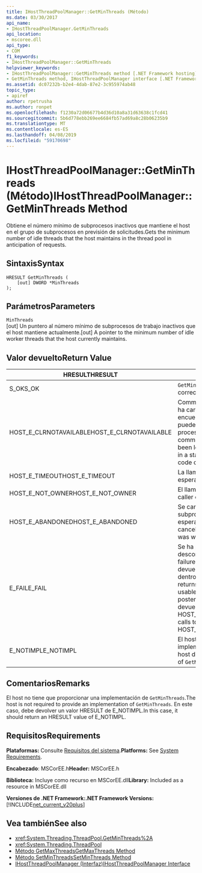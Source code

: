 ```yaml
---
title: IHostThreadPoolManager::GetMinThreads (Método)
ms.date: 03/30/2017
api_name:
- IHostThreadPoolManager.GetMinThreads
api_location:
- mscoree.dll
api_type:
- COM
f1_keywords:
- IHostThreadPoolManager::GetMinThreads
helpviewer_keywords:
- IHostThreadPoolManager::GetMinThreads method [.NET Framework hosting]
- GetMinThreads method, IHostThreadPoolManager interface [.NET Framework hosting]
ms.assetid: dc07232b-b2e4-4dab-87e2-3c955974ab48
topic_type:
- apiref
author: rpetrusha
ms.author: ronpet
ms.openlocfilehash: f1230a72d06677b4d36d10a8a31d63638c1fcd41
ms.sourcegitcommit: 5b6d778ebb269ee6684fb57ad69a8c28b06235b9
ms.translationtype: MT
ms.contentlocale: es-ES
ms.lasthandoff: 04/08/2019
ms.locfileid: "59170698"
---
```

# <a name="ihostthreadpoolmanagergetminthreads-method"></a><span data-ttu-id="74104-102">IHostThreadPoolManager::GetMinThreads (Método)</span><span class="sxs-lookup"><span data-stu-id="74104-102">IHostThreadPoolManager::GetMinThreads Method</span></span>
<span data-ttu-id="74104-103">Obtiene el número mínimo de subprocesos inactivos que mantiene el host en el grupo de subprocesos en previsión de solicitudes.</span><span class="sxs-lookup"><span data-stu-id="74104-103">Gets the minimum number of idle threads that the host maintains in the thread pool in anticipation of requests.</span></span>  
  
## <a name="syntax"></a><span data-ttu-id="74104-104">Sintaxis</span><span class="sxs-lookup"><span data-stu-id="74104-104">Syntax</span></span>  
  
```  
HRESULT GetMinThreads (  
    [out] DWORD *MinThreads  
);  
```  
  
## <a name="parameters"></a><span data-ttu-id="74104-105">Parámetros</span><span class="sxs-lookup"><span data-stu-id="74104-105">Parameters</span></span>  
 `MinThreads`  
 <span data-ttu-id="74104-106">[out] Un puntero al número mínimo de subprocesos de trabajo inactivos que el host mantiene actualmente.</span><span class="sxs-lookup"><span data-stu-id="74104-106">[out] A pointer to the minimum number of idle worker threads that the host currently maintains.</span></span>  
  
## <a name="return-value"></a><span data-ttu-id="74104-107">Valor devuelto</span><span class="sxs-lookup"><span data-stu-id="74104-107">Return Value</span></span>  
  
|<span data-ttu-id="74104-108">HRESULT</span><span class="sxs-lookup"><span data-stu-id="74104-108">HRESULT</span></span>|<span data-ttu-id="74104-109">Descripción</span><span class="sxs-lookup"><span data-stu-id="74104-109">Description</span></span>|  
|-------------|-----------------|  
|<span data-ttu-id="74104-110">S_OK</span><span class="sxs-lookup"><span data-stu-id="74104-110">S_OK</span></span>|`GetMinThreads` <span data-ttu-id="74104-111">se devolvió correctamente.</span><span class="sxs-lookup"><span data-stu-id="74104-111">returned successfully.</span></span>|  
|<span data-ttu-id="74104-112">HOST_E_CLRNOTAVAILABLE</span><span class="sxs-lookup"><span data-stu-id="74104-112">HOST_E_CLRNOTAVAILABLE</span></span>|<span data-ttu-id="74104-113">Common language runtime (CLR) no se ha cargado en un proceso o el CLR se encuentra en un estado en el que no se puede ejecutar código administrado o procesar la llamada correctamente.</span><span class="sxs-lookup"><span data-stu-id="74104-113">The common language runtime (CLR) has not been loaded into a process, or the CLR is in a state in which it cannot run managed code or process the call successfully.</span></span>|  
|<span data-ttu-id="74104-114">HOST_E_TIMEOUT</span><span class="sxs-lookup"><span data-stu-id="74104-114">HOST_E_TIMEOUT</span></span>|<span data-ttu-id="74104-115">La llamada ha agotado el tiempo de espera.</span><span class="sxs-lookup"><span data-stu-id="74104-115">The call timed out.</span></span>|  
|<span data-ttu-id="74104-116">HOST_E_NOT_OWNER</span><span class="sxs-lookup"><span data-stu-id="74104-116">HOST_E_NOT_OWNER</span></span>|<span data-ttu-id="74104-117">El llamador no posee el bloqueo.</span><span class="sxs-lookup"><span data-stu-id="74104-117">The caller does not own the lock.</span></span>|  
|<span data-ttu-id="74104-118">HOST_E_ABANDONED</span><span class="sxs-lookup"><span data-stu-id="74104-118">HOST_E_ABANDONED</span></span>|<span data-ttu-id="74104-119">Se canceló un evento mientras un subproceso bloqueado o fibra estaba esperando en ella.</span><span class="sxs-lookup"><span data-stu-id="74104-119">An event was canceled while a blocked thread or fiber was waiting on it.</span></span>|  
|<span data-ttu-id="74104-120">E_FAIL</span><span class="sxs-lookup"><span data-stu-id="74104-120">E_FAIL</span></span>|<span data-ttu-id="74104-121">Se ha producido un error irrecuperable desconocido.</span><span class="sxs-lookup"><span data-stu-id="74104-121">An unknown catastrophic failure occurred.</span></span> <span data-ttu-id="74104-122">Cuando un método devuelve E_FAIL, CLR ya no es utilizable dentro del proceso.</span><span class="sxs-lookup"><span data-stu-id="74104-122">When a method returns E_FAIL, the CLR is no longer usable within the process.</span></span> <span data-ttu-id="74104-123">Las llamadas posteriores a métodos de hospedaje devuelven HOST_E_CLRNOTAVAILABLE.</span><span class="sxs-lookup"><span data-stu-id="74104-123">Subsequent calls to hosting methods return HOST_E_CLRNOTAVAILABLE.</span></span>|  
|<span data-ttu-id="74104-124">E_NOTIMPL</span><span class="sxs-lookup"><span data-stu-id="74104-124">E_NOTIMPL</span></span>|<span data-ttu-id="74104-125">El host no proporciona una implementación de `GetMinThreads`.</span><span class="sxs-lookup"><span data-stu-id="74104-125">The host does not provide an implementation of `GetMinThreads`.</span></span>|  
  
## <a name="remarks"></a><span data-ttu-id="74104-126">Comentarios</span><span class="sxs-lookup"><span data-stu-id="74104-126">Remarks</span></span>  
 <span data-ttu-id="74104-127">El host no tiene que proporcionar una implementación de `GetMinThreads`.</span><span class="sxs-lookup"><span data-stu-id="74104-127">The host is not required to provide an implementation of `GetMinThreads`.</span></span> <span data-ttu-id="74104-128">En este caso, debe devolver un valor HRESULT de E_NOTIMPL.</span><span class="sxs-lookup"><span data-stu-id="74104-128">In this case, it should return an HRESULT value of E_NOTIMPL.</span></span>  
  
## <a name="requirements"></a><span data-ttu-id="74104-129">Requisitos</span><span class="sxs-lookup"><span data-stu-id="74104-129">Requirements</span></span>  
 <span data-ttu-id="74104-130">**Plataformas:** Consulte [Requisitos del sistema](../../../../docs/framework/get-started/system-requirements.md).</span><span class="sxs-lookup"><span data-stu-id="74104-130">**Platforms:** See [System Requirements](../../../../docs/framework/get-started/system-requirements.md).</span></span>  
  
 <span data-ttu-id="74104-131">**Encabezado**: MSCorEE.h</span><span class="sxs-lookup"><span data-stu-id="74104-131">**Header:** MSCorEE.h</span></span>  
  
 <span data-ttu-id="74104-132">**Biblioteca:** Incluye como recurso en MSCorEE.dll</span><span class="sxs-lookup"><span data-stu-id="74104-132">**Library:** Included as a resource in MSCorEE.dll</span></span>  
  
 **<span data-ttu-id="74104-133">Versiones de .NET Framework:</span><span class="sxs-lookup"><span data-stu-id="74104-133">.NET Framework Versions:</span></span>** [!INCLUDE[net_current_v20plus](../../../../includes/net-current-v20plus-md.md)]  
  
## <a name="see-also"></a><span data-ttu-id="74104-134">Vea también</span><span class="sxs-lookup"><span data-stu-id="74104-134">See also</span></span>

- <xref:System.Threading.ThreadPool.GetMinThreads%2A>
- <xref:System.Threading.ThreadPool>
- [<span data-ttu-id="74104-135">Método GetMaxThreads</span><span class="sxs-lookup"><span data-stu-id="74104-135">GetMaxThreads Method</span></span>](../../../../docs/framework/unmanaged-api/hosting/ihostthreadpoolmanager-getmaxthreads-method.md)
- [<span data-ttu-id="74104-136">Método SetMinThreads</span><span class="sxs-lookup"><span data-stu-id="74104-136">SetMinThreads Method</span></span>](../../../../docs/framework/unmanaged-api/hosting/ihostthreadpoolmanager-setminthreads-method.md)
- [<span data-ttu-id="74104-137">IHostThreadPoolManager (Interfaz)</span><span class="sxs-lookup"><span data-stu-id="74104-137">IHostThreadPoolManager Interface</span></span>](../../../../docs/framework/unmanaged-api/hosting/ihostthreadpoolmanager-interface.md)
